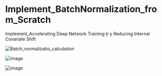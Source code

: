 # Implement_BatchNormalization_from_Scratch
Implement_Accelerating Deep Network Training b y Reducing Internal Covariate Shift 


![Batch_normalizatio_calculation](https://github.com/valid999/Implement_BatchNormalization_fromScratch/assets/95305177/debc40b0-ef91-43a6-a23b-d150972096e3)

![image](https://github.com/valid999/Implement_BatchNormalization_fromScratch/assets/95305177/473656fb-440f-4bed-90d4-270690834ab0)

![image](https://github.com/valid999/Implement_BatchNormalization_fromScratch/assets/95305177/a23fc8e8-59e9-4108-ad3a-a8f65d794dd1)
